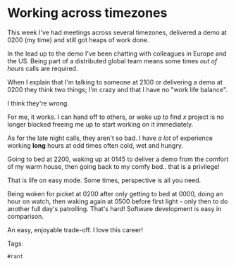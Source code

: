 # Working across timezones

This week I've had meetings across several timezones, delivered a demo at 0200 (my time) and still got heaps of work done.

In the lead up to the demo I've been chatting with colleagues in Europe and the US. Being part of a distributed global team
means some times *out of hours* calls are required. 

When I explain that I'm talking to someone at 2100 or delivering a demo at 0200 they think two things; I'm crazy and that I have no "work life balance". 

I think they're wrong.

For me, it works. I can hand off to others, or wake up to find *x* project is no longer blocked freeing me up to start working on it immediately.

As for the late night calls, they aren't so bad. I have *a lot* of experience working **long** hours at odd times often cold, wet and hungry.

Going to bed at 2200, waking up at 0145 to deliver a demo from the comfort of my warm house, then going back to my comfy bed.. that is a privilege!

That is life on easy mode. Some times, perspective is all you need. 

Being woken for picket at 0200 after only getting to bed at 0000, doing an hour on watch, then waking again at 0500 before first light - only then to do another full day's patrolling. That's hard! Software development is easy in comparison.

An easy, enjoyable trade-off. I love this career!

Tags:

    #rant

